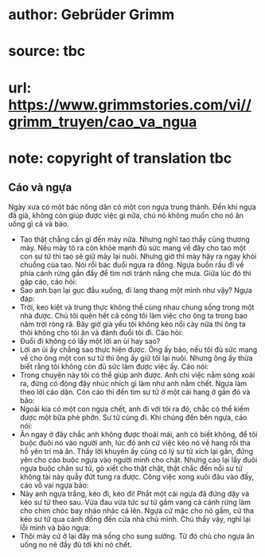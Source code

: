 # author: Gebrüder Grimm
# source: tbc
# url: https://www.grimmstories.com/vi//grimm_truyen/cao_va_ngua
# note: copyright of translation tbc

## Cáo và ngựa 

Ngày xưa có một bác nông dân có một con ngựa trung thành. Đến khi ngựa
đã già, không còn giúp được việc gì nữa, chủ nó không muốn cho nó ăn
uống gì cả và bảo.
- Tao thật chẳng cần gì đến mày nữa. Nhưng nghĩ tao thấy cũng thương
mày. Nếu mày tỏ ra còn khỏe mạnh đủ sức mang về đây cho tao một con sư
tử thì tao sẽ giữ mày lại nuôi. Nhưng giờ thì mày hãy ra ngay khỏi
chuồng của tao.
Nói rồi bác đuổi ngựa ra đồng.
Ngựa buồn rầu đi về phía cánh rừng gần đấy để tìm nơi tránh nắng che
mưa. Giữa lúc đó thì gặp cáo, cáo hỏi:
- Sao anh bạn lại gục đầu xuống, đi lang thang một mình như vậy?
Ngựa đáp:
- Trời, keo kiệt và trung thực không thể cùng nhau chung sống trong một
nhà được. Chủ tôi quên hết cả công tôi làm việc cho ông ta trong bao năm
trời ròng rã. Bây giờ già yếu tôi không kéo nổi cày nữa thì ông ta thôi
không cho tôi ăn và đánh đuổi tôi đi.
Cáo hỏi:
- Đuổi đi không có lấy một lời an ủi hay sao?
- Lời an ủi ấy chẳng sao thực hiện được. Ông ấy bảo, nếu tôi đủ sức mang
về cho ông một con sư tử thì ông ấy giữ tôi lại nuôi. Nhưng ông ấy thừa
biết rằng tôi không còn đủ sức làm được việc ấy.
Cáo nói:
- Trong chuyện này tôi có thể giúp anh được. Anh chỉ việc nằm sóng xoài
ra, đừng có động đậy nhúc nhích gì làm như anh nằm chết.
Ngựa làm theo lời cáo dặn. Còn cáo thì đến tìm sư tử ở một cái hang ở
gần đó và bảo:
- Ngoài kia có một con ngựa chết, anh đi với tôi ra đó, chắc có thể kiếm
được một bữa phè phỡn.
Sư tử cùng đi. Khi chúng đến bên ngựa, cáo nói:
- Ăn ngay ở đây chắc anh không được thoải mái, anh có biết không, để tôi
buộc đuôi nó vào người anh, lúc đó anh cứ việc kéo nó về hang rồi tha hồ
yên trí mà ăn.
Thấy lời khuyên ấy cũng có lý sư tử xích lại gần, đứng yên cho cáo buộc
ngựa vào người mình cho chặt. Nhưng cáo lại lấy đuôi ngựa buộc chân sư
tử, gò xiết cho thật chặt, thật chắc đến nỗi sư tử không tài này quẫy
đứt tung ra được.
Công việc xong xuôi đâu vào đấy, cáo vỗ vai ngựa bảo:
- Này anh ngựa trắng, kéo đi, kéo đi!
Phắt một cái ngựa đã đứng dậy và kéo sư tử theo sau. Vừa đau vừa tức sư
tử gầm vang cả cánh rừng làm cho chim chóc bay nháo nhác cả lên. Ngựa cứ
mặc cho nó gầm, cứ tha kéo sư tử qua cánh đồng đến cửa nhà chủ mình. Chủ
thấy vậy, nghĩ lại lỗi mình và bảo ngựa:
- Thôi mày cứ ở lại đây mà sống cho sung sướng.
Từ đó chủ cho ngựa ăn uống no nê đầy đủ tới khi nó chết.
